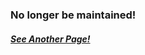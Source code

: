 ### No longer be maintained!
##### [_See Another Page!_](https://github.com/JiangWeiGitHub/AllInOne)
